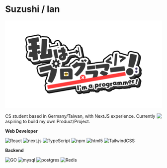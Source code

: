 # Suzushi / Ian

![Header](IamProgrammer!.png)

<picture>
  <source
    srcset="https://github-readme-stats.vercel.app/api?username=suzushi-tw&show_icons=true&theme=dark"
    media="(prefers-color-scheme: dark)"
  />
  <source
    srcset="https://github-readme-stats.vercel.app/api?username=suzushi-tw&show_icons=true"
    media="(prefers-color-scheme: light), (prefers-color-scheme: no-preference)"
  />
  <img src="https://github-readme-stats.vercel.app/api?username=innei&show_icons=true" align=right />
</picture>

CS student based in Germany/Taiwan, with NextJS experience. Currently aspiring to build my own Product/Project.

**Web Developer**

<p>
  <img alt="React" src="https://img.shields.io/badge/-React-45b8d8?style=flat-square&logo=react&logoColor=white" />
  <img alt="next.js" src="https://img.shields.io/badge/-Next.js-000000?style=flat-square&logo=next.js&logoColor=white" />
  <img alt="TypeScript"
    src="https://img.shields.io/badge/-TypeScript-007ACC?style=flat-square&logo=typescript&logoColor=white" />
  <img alt="npm" src="https://img.shields.io/badge/-NPM-CB3837?style=flat-square&logo=npm&logoColor=white" />
  <img alt="html5" src="https://img.shields.io/badge/-HTML5-E34F26?style=flat-square&logo=html5&logoColor=white" />
<img alt="TailwindCSS"
    src="https://img.shields.io/badge/-tailwindcss-50B3D0?style=flat-square&logo=tailwindcss&logoColor=white" />

</p>

**Backend**
<p>
  <img alt="GO"
    src="https://img.shields.io/badge/Go-00ADD8?logo=Go&logoColor=white&style=for-the-badge" />
   <img alt="mysql" src="https://img.shields.io/badge/MySQL-00000F?style=for-the-badge&logo=mysql&logoColor=white" />
   <img alt="postgres" src="https://img.shields.io/badge/postgresql-4169e1?style=for-the-badge&logo=postgresql&logoColor=white" />
     <img alt="Redis" src="https://img.shields.io/badge/redis-%23DD0031.svg?style=for-the-badge&logo=redis&logoColor=white" />
</p>

